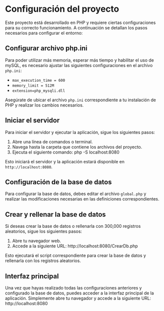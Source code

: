 # Configuración del proyecto

Este proyecto está desarrollado en PHP y requiere ciertas configuraciones para su correcto funcionamiento. A continuación se detallan los pasos necesarios para configurar el entorno:

## Configurar archivo php.ini

Para poder utilizar más memoria, esperar más tiempo y habilitar el uso de mySQL, es necesario ajustar las siguientes configuraciones en el archivo `php.ini`:

- `max_execution_time = 600`
- `memory_limit = 512M`
- `extension=php_mysqli.dll`

Asegúrate de ubicar el archivo `php.ini` correspondiente a tu instalación de PHP y realizar los cambios necesarios.

## Iniciar el servidor

Para iniciar el servidor y ejecutar la aplicación, sigue los siguientes pasos:

1. Abre una línea de comandos o terminal.
2. Navega hasta la carpeta que contiene los archivos del proyecto.
3. Ejecuta el siguiente comando: php -S localhost:8080


Esto iniciará el servidor y la aplicación estará disponible en `http://localhost:8080`.

## Configuración de la base de datos

Para configurar la base de datos, debes editar el archivo `global.php` y realizar las modificaciones necesarias en las definiciones correspondientes.

## Crear y rellenar la base de datos

Si deseas crear la base de datos o rellenarla con 300,000 registros aleatorios, sigue los siguientes pasos:

1. Abre tu navegador web.
2. Accede a la siguiente URL: http://localhost:8080/CrearDb.php


Esto ejecutará el script correspondiente para crear la base de datos y rellenarla con los registros aleatorios.

## Interfaz principal

Una vez que hayas realizado todas las configuraciones anteriores y configurado la base de datos, puedes acceder a la interfaz principal de la aplicación. Simplemente abre tu navegador y accede a la siguiente URL: http://localhost:8080




